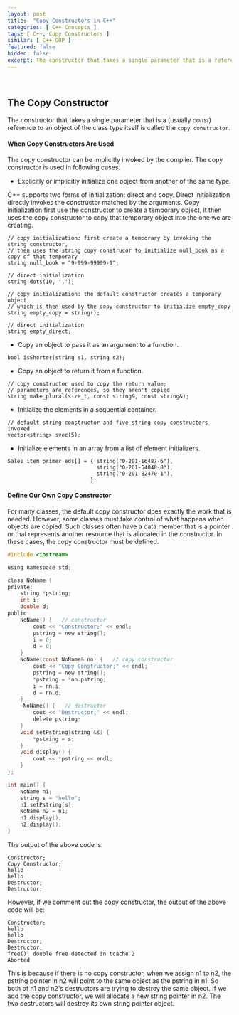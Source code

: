 ```yaml
---
layout: post
title:  "Copy Constructors in C++"
categories: [ C++ Concepts ]
tags: [ C++, Copy Constructors ]
similar: [ C++ OOP ]
featured: false
hidden: false
excerpt: The constructor that takes a single parameter that is a reference to an object of the class type itself is called the copy constructor.
---
```


<br />

## The Copy Constructor

The constructor that takes a single parameter that is a (usually *const*) reference to an object of the class type itself is called the `copy constructor`. 


#### When Copy Constructors Are Used

The copy constructor can be implicitly invoked by the complier. The copy constructor is used in following cases.

* Explicitly or implicitly initialize one object from another of the same type.

C++ supports two forms of initialization: direct and copy. Direct initialization directly invokes the constructor matched by the arguments. Copy initialization first use the constructor to create a temporary object, it then uses the copy constructor to copy that temporary object into the one we are creating.

```
// copy initialization: first create a temporary by invoking the string constructor, 
// then uses the string copy construcor to initialize null_book as a copy of that temporary
string null_book = "9-999-99999-9";  

// direct initialization
string dots(10, '.');  

// copy initialization: the default constructor creates a temporary object, 
// which is then used by the copy constructor to initialize empty_copy
string empty_copy = string();  

// direct initialization
string empty_direct;  
```
* Copy an object to pass it as an argument to a function.

```
bool isShorter(string s1, string s2);
```

* Copy an object to return it from a function.

```
// copy constructor used to copy the return value;
// parameters are references, so they aren't copied
string make_plural(size_t, const string&, const string&);
```

* Initialize the elements in a sequential container.

```
// default string constructor and five string copy constructors invoked
vector<string> svec(5);
```

* Initialize elements in an array from a list of element initializers.

```
Sales_item primer_eds[] = { string("0-201-16487-6"), 
                            string("0-201-54848-8"), 
                            string("0-201-82470-1"),
                          };
```

#### Define Our Own Copy Constructor

For many classes, the default copy constructor does exactly the work that is needed. However, some classes must take control of what happens when objects are copied. Such classes often have a data member that is a pointer or that represents another resource that is allocated in the constructor. In these cases, the copy constructor must be defined.


```c
#include <iostream>

using namespace std;

class NoName {
private:
    string *pstring;
    int i;
    double d;
public:
    NoName() {   // constructor
    	cout << "Constructor;" << endl;
    	pstring = new string();
    	i = 0;
    	d = 0;
    }  
    NoName(const NoName& nn) {   // copy constructor
    	cout << "Copy Constructor;" << endl;
        pstring = new string();
        *pstring = *nn.pstring;
        i = nn.i;
        d = nn.d;
    }
    ~NoName() {   // destructor
    	cout << "Destructor;" << endl;
    	delete pstring;
    }
    void setPstring(string &s) {
        *pstring = s;
    }
    void display() {
    	cout << *pstring << endl;
    }
};

int main() {
    NoName n1;
    string s = "hello";
    n1.setPstring(s);
    NoName n2 = n1;
    n1.display();
    n2.display();
}
```

The output of the above code is:
```
Constructor;
Copy Constructor;
hello
hello
Destructor;
Destructor;
```

However, if we comment out the copy constructor, the output of the above code will be:
```
Constructor;
hello
hello
Destructor;
Destructor;
free(): double free detected in tcache 2
Aborted
```

This is because if there is no copy constructor, when we assign n1 to n2, the pstring pointer in n2 will point to the same object as the pstring in n1. So both of n1 and n2's destructors are trying to destroy the same object. If we add the copy constructor, we will allocate a new string pointer in n2. The two destructors will destroy its own string pointer object.































